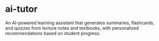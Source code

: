 # ai-tutor
An AI-powered learning assistant that generates summaries, flashcards, and quizzes from lecture notes and textbooks, with personalized recommendations based on student progress.

